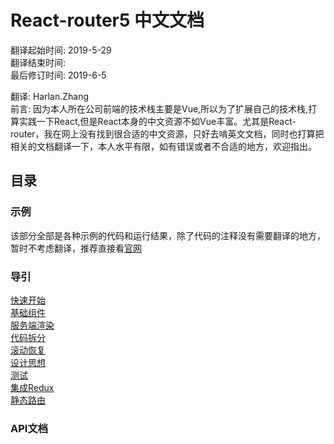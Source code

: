# React-router5 中文文档
翻译起始时间: 2019-5-29  
翻译结束时间:   
最后修订时间: 2019-6-5

翻译: Harlan.Zhang  
前言: 因为本人所在公司前端的技术栈主要是Vue,所以为了扩展自己的技术栈,打算实践一下React,但是React本身的中文资源不如Vue丰富。尤其是React-router，我在网上没有找到很合适的中文资源，只好去啃英文文档，同时也打算把相关的文档翻译一下，本人水平有限，如有错误或者不合适的地方，欢迎指出。  

## 目录
### 示例
该部分全部是各种示例的代码和运行结果，除了代码的注释没有需要翻译的地方，暂时不考虑翻译，推荐直接看[官网](https://reacttraining.com/react-router/web/example/basic)
### 导引
[快速开始](https://github.com/Harlan-ZhangDongXing/React-router-chinese/blob/master/guides/Quick%20Start.md)  
[基础组件](https://github.com/Harlan-ZhangDongXing/React-router-chinese/blob/master/guides/Basic%20Components.md)  
[服务端渲染](https://github.com/Harlan-ZhangDongXing/React-router-chinese/blob/master/guides/Server%20Rendering.md)  
[代码拆分](https://github.com/Harlan-ZhangDongXing/React-router-chinese/blob/master/guides/Server%20Rendering.md)  
[滚动恢复](https://github.com/Harlan-ZhangDongXing/React-router-chinese/blob/master/guides/Scroll%20Restoration.md)  
[设计思想](https://github.com/Harlan-ZhangDongXing/React-router-chinese/blob/master/guides/Philosophy.md)  
[测试](https://github.com/Harlan-ZhangDongXing/React-router-chinese/blob/master/guides/Testting.md)   
[集成Redux](https://github.com/Harlan-ZhangDongXing/React-router-chinese/blob/master/guides/Redux%20Integration.md)  
[静态路由](https://github.com/Harlan-ZhangDongXing/React-router-chinese/blob/master/guides/Static%20Router.md)

### API文档




